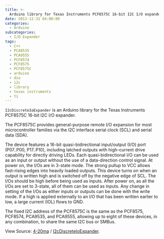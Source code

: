 ```yaml
---
title: >-
  Arduino library for Texas Instruments PCF8575C 16-bit I2C I/O expander
date: 2012-12-31 04:00:00
categories:
  - Arduino
subcategories:
  - I/O Expander
tags:
  - C++
  - PCA9535
  - PCA9555
  - PCF8574
  - PCF8575
  - PCF8575C
  - arduino
  - dio
  - i2c
  - library
  - texas instruments
  - ti
---
```


`I2cDiscreteIoExpander` is an Arduino library for the Texas Instruments PCF8575C 16-bit I2C I/O expander.

The PCF8575C provides general-purpose remote I/O expansion for most microcontroller families via the I2C interface serial clock (SCL) and serial data (SDA).

<!-- more -->

The device features a 16-bit quasi-bidirectional input/output (I/O) port (P07..P00, P17..P10), including latched outputs with high-current drive capability for directly driving LEDs. Each quasi-bidirectional I/O can be used as an input or output without the use of a data-direction control signal. At power on, the I/Os are in 3-state mode. The strong pullup to VCC allows fast-rising edges into heavily loaded outputs. This device turns on when an output is written high and is switched off by the negative edge of SCL. The I/Os should be high before being used as inputs. After power on, as all the I/Os are set to 3-state, all of them can be used as inputs. Any change in setting of the I/Os as either inputs or outputs can be done with the write mode. If a high is applied externally to an I/O that has been written earlier to low, a large current (IOL) flows to GND.

The fixed I2C address of the PCF8575C is the same as the PCF8575, PCF8574, PCA9535, and PCA9555, allowing up to eight of these devices, in any combination, to share the same I2C bus or SMBus.

View Source: <nop class="fa fa-github"> [4-20ma](https://github.com/4-20ma) / [I2cDiscreteIoExpander](https://github.com/4-20ma/I2cDiscreteIoExpander).
